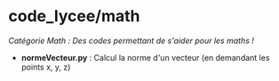 # code_lycee/math

*Catégorie Math : Des codes permettant de s'aider pour les maths !*

  - **normeVecteur.py** : Calcul la norme d'un vecteur (en demandant les points x, y, z)
